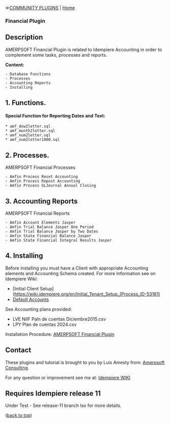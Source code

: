 &lArr;[COMMUNITY PLUGINS](../README.md) | [Home](../README.md)
### Financial Plugin

<a name="readme-top"></a>

## <b>Description</b>

AMERPSOFT Financial Plugin is related to Idempiere Accounting in order to complement some tasks, processes and reports.

<b>Content:</b>

```text
- Database Functions
- Processes
- Accounting Reports
- Installing
```

## 1.	Functions.
#### Special Function for Reporting Dates and Text:

```text
* amf_dow2letter.sql
* amf_month2letter.sql
* amf_num2letter.sql
* amf_num2letter1000.sql
```


## 2. Processes. 

AMERPSOFT Financial Processes

```text
- Amfin Process Reset Accounting
- Amfin Process Repost Accounting
- Amfin Process GLJournal Annual Closing
```

## 3. Accounting Reports 

AMERPSOFT Financial Reports

```text
- Amfin Account Elements Jasper
- Amfin Trial Balance Jasper One Period
- Amfin Trial Balance Jasper by Two Dates
- Amfin State Financial Balance Jasper
- Amfin State Financial Integral Results Jasper
```

## 4. Installing 

Before installing you must have a Client with appropriate Accounting elements and Accounting Schema created.
For more Information see on Idempiere Wiki: 

- [Initial Client Setup](https://wiki.idempiere.org/en/Initial_Tenant_Setup_(Process_ID-53161) 
- [Default Accounts](https://wiki.idempiere.org/en/Default_Accounts_Usage)

See Accounting plans provided:

- LVE NIIF Paln de cuentas Diciembre2015.csv
- LPY Plan de cuentas 2024.csv


Installation Procedure: [AMERPSOFT Financial Plugin](./install/Financial_Installation.md)
<!-- CONTACT -->
## Contact

These plugins and tutorial is brought to you by Luis Amesty from: [Amerpsoft Consulting](http://amerpsoft.com/). 

For any question or improvement see me at: [Idempiere WIKI](https://wiki.idempiere.org/en/User:Luisamesty)

## Requires Idempiere release 11 

  Under Test - See release-11 branch lso for more details.

<p align="left">(<a href="#readme-top">back to top</a>)</p>
